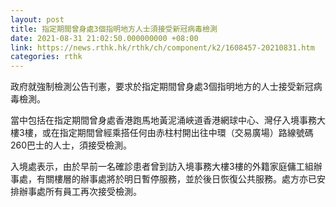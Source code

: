 ```yaml
---
layout: post
title: 指定期間曾身處3個指明地方人士須接受新冠病毒檢測
date: 2021-08-31 21:02:50.000000000 +08:00
link: https://news.rthk.hk/rthk/ch/component/k2/1608457-20210831.htm
categories: rthk
---
```


政府就強制檢測公告刊憲，要求於指定期間曾身處3個指明地方的人士接受新冠病毒檢測。

當中包括在指定期間曾身處香港跑馬地黃泥涌峽道香港網球中心、灣仔入境事務大樓3樓，或在指定期間曾經乘搭任何由赤柱村開出往中環（交易廣場）路線號碼260巴士的人士，須接受檢測。

入境處表示，由於早前一名確診患者曾到訪入境事務大樓3樓的外籍家庭傭工組辦事處，有關樓層的辦事處將於明日暫停服務，並於後日恢復公共服務。處方亦已安排辦事處所有員工再次接受檢測。
